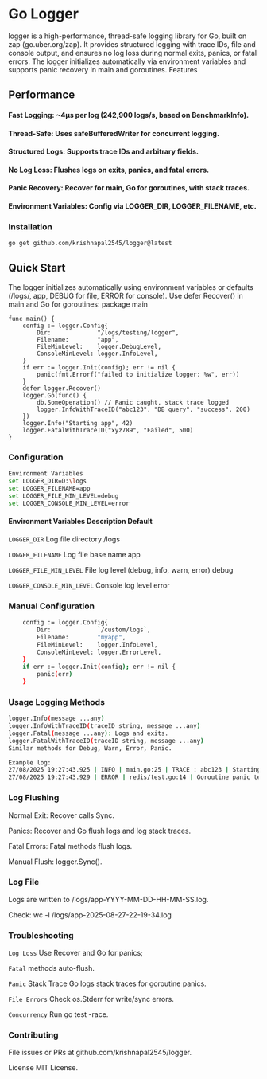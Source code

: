 
# Go Logger

logger is a high-performance, thread-safe logging library for Go, built on zap (go.uber.org/zap). It provides structured logging with trace IDs, file and console output, and ensures no log loss during normal exits, panics, or fatal errors. The logger initializes automatically via environment variables and supports panic recovery in main and goroutines.
Features

## Performance
#### Fast Logging: ~4µs per log (242,900 logs/s, based on BenchmarkInfo).
#### Thread-Safe: Uses safeBufferedWriter for concurrent logging.
#### Structured Logs: Supports trace IDs and arbitrary fields.
#### No Log Loss: Flushes logs on exits, panics, and fatal errors.
#### Panic Recovery: Recover for main, Go for goroutines, with stack traces.
#### Environment Variables: Config via LOGGER_DIR, LOGGER_FILENAME, etc.

### Installation
```bash
go get github.com/krishnapal2545/logger@latest
```

## Quick Start
The logger initializes automatically using environment variables or defaults (/logs/, app, DEBUG for file, ERROR for console). Use defer Recover() in main and Go for goroutines:
package main

```
func main() {
    config := logger.Config{
		Dir:             "/logs/testing/logger",
		Filename:        "app",
		FileMinLevel:    logger.DebugLevel,
		ConsoleMinLevel: logger.InfoLevel,
	}
	if err := logger.Init(config); err != nil {
		panic(fmt.Errorf("failed to initialize logger: %w", err))
	}
    defer logger.Recover()
    logger.Go(func() {
        db.SomeOperation() // Panic caught, stack trace logged
        logger.InfoWithTraceID("abc123", "DB query", "success", 200)
    })
    logger.Info("Starting app", 42)
    logger.FatalWithTraceID("xyz789", "Failed", 500)
}
```

### Configuration
```bash
Environment Variables
set LOGGER_DIR=D:\logs
set LOGGER_FILENAME=app
set LOGGER_FILE_MIN_LEVEL=debug
set LOGGER_CONSOLE_MIN_LEVEL=error
```

#### Environment Variables Description Default

`LOGGER_DIR`
Log file directory
/logs 

`LOGGER_FILENAME`
Log file base name
app

`LOGGER_FILE_MIN_LEVEL`
File log level (debug, info, warn, error)
debug

`LOGGER_CONSOLE_MIN_LEVEL`
Console log level
error

### Manual Configuration

```bash
    config := logger.Config{
        Dir:             `/custom/logs`,
        Filename:        "myapp",
        FileMinLevel:    logger.InfoLevel,
        ConsoleMinLevel: logger.ErrorLevel,
    }
    if err := logger.Init(config); err != nil {
        panic(err)
    }
```

### Usage Logging Methods

```bash
logger.Info(message ...any)
logger.InfoWithTraceID(traceID string, message ...any)
logger.Fatal(message ...any): Logs and exits.
logger.FatalWithTraceID(traceID string, message ...any)
Similar methods for Debug, Warn, Error, Panic.

Example log:
27/08/2025 19:27:43.925 | INFO | main.go:25 | TRACE : abc123 | Starting app 42 extra
27/08/2025 19:27:43.929 | ERROR | redis/test.go:14 | Goroutine panic testing goroutine panic | stack: goroutine 18 [running]: ... redis/test.go:14 ...
```

### Log Flushing

Normal Exit: Recover calls Sync.

Panics: Recover and Go flush logs and log stack traces.

Fatal Errors: Fatal methods flush logs.

Manual Flush: logger.Sync().

### Log File
Logs are written to /logs/app-YYYY-MM-DD-HH-MM-SS.log. 

Check: wc -l /logs/app-2025-08-27-22-19-34.log


### Troubleshooting

`Log Loss` Use Recover and Go for panics; 

`Fatal` methods auto-flush.

`Panic` Stack Trace Go logs stack traces for goroutine panics.

`File Errors` Check os.Stderr for write/sync errors.

`Concurrency` Run go test -race.


### Contributing
File issues or PRs at github.com/krishnapal2545/logger.

License
MIT License.